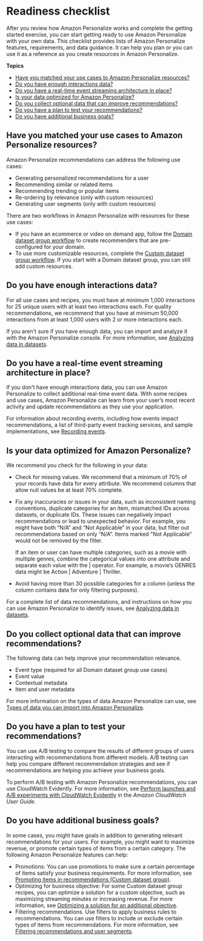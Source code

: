# Readiness checklist<a name="readiness-checklist"></a>

 After you review how Amazon Personalize works and complete the getting started exercise, you can start getting ready to use Amazon Personalize with your own data\. This checklist provides lists of Amazon Personalize features, requirements, and data guidance\. It can help you plan or you can use it as a reference as you create resources in Amazon Personalize\.

**Topics**
+ [Have you matched your use cases to Amazon Personalize resources?](#readiness-usecases)
+ [Do you have enough interactions data?](#readiness-interact-data)
+ [Do you have a real\-time event streaming architecture in place?](#readiness-events)
+ [Is your data optimized for Amazon Personalize?](#readiness-data-prep)
+ [Do you collect optional data that can improve recommendations?](#readiness-optional-data)
+ [Do you have a plan to test your recommendations?](#readiness-ab-testing)
+ [Do you have additional business goals?](#readiness-business-goals)

## Have you matched your use cases to Amazon Personalize resources?<a name="readiness-usecases"></a>

 Amazon Personalize recommendations can address the following use cases: 
+ Generating personalized recommendations for a user
+ Recommending similar or related items
+ Recommending trending or popular items
+ Re\-ordering by relevance \(only with custom resources\)
+ Generating user segments \(only with custom resources\)

There are two workflows in Amazon Personalize with resources for these use cases:
+ If you have an ecommerce or video on demand app, follow the [Domain dataset group workflow](domain-dataset-groups.md) to create recommenders that are pre\-configured for your domain\.
+ To use more customizable resources, complete the [Custom dataset group workflow](custom-dataset-groups.md)\. If you start with a Domain dataset group, you can still add custom resources\. 

## Do you have enough interactions data?<a name="readiness-interact-data"></a>

For all use cases and recipes, you must have at minimum 1,000 interactions for 25 unique users with at least two interactions each\. For quality recommendations, we recommend that you have at minimum 50,000 interactions from at least 1,000 users with 2 or more interactions each\. 

  If you aren't sure if you have enough data, you can import and analyze it with the Amazon Personalize console\. For more information, see [Analyzing data in datasets](analyzing-data.md)\. 

## Do you have a real\-time event streaming architecture in place?<a name="readiness-events"></a>

 If you don't have enough interactions data, you can use Amazon Personalize to collect additional real\-time event data\. With some recipes and use cases, Amazon Personalize can learn from your user’s most recent activity and update recommendations as they use your application\.

 For information about recording events, including how events impact recommendations, a list of third\-party event tracking services, and sample implementations, see [Recording events](recording-events.md)\. 

## Is your data optimized for Amazon Personalize?<a name="readiness-data-prep"></a>

We recommend you check for the following in your data: 
+ Check for missing values\. We recommend that a minimum of 70% of your records have data for every attribute\. We recommend columns that allow null values be at least 70% complete\. 
+ Fix any inaccuracies or issues in your data, such as inconsistent naming conventions, duplicate categories for an item, mismatched IDs across datasets, or duplicate IDs\. These issues can negatively impact recommendations or lead to unexpected behavior\. For example, you might have both “N/A” and “Not Applicable” in your data, but filter out recommendations based on only “N/A”\. Items marked "Not Applicable" would not be removed by the filter\.

   If an item or user can have multiple categories, such as a movie with multiple genres, combine the categorical values into one attribute and separate each value with the \| operator\. For example, a movie’s GENRES data might be Action \| Adventure \| Thriller\. 
+ Avoid having more than 30 possible categories for a column \(unless the column contains data for only filtering purposes\)\.

For a complete list of data recommendations, and instructions on how you can use Amazon Personalize to identify issues, see [Analyzing data in datasets](analyzing-data.md)\.

## Do you collect optional data that can improve recommendations?<a name="readiness-optional-data"></a>

The following data can help improve your recommendation relevance\.
+  Event type \(required for all Domain dataset group use cases\) 
+  Event value 
+  Contextual metadata 
+ Item and user metadata

 For more information on the types of data Amazon Personalize can use, see [Types of data you can import into Amazon Personalize](data.md)\.

## Do you have a plan to test your recommendations?<a name="readiness-ab-testing"></a>

You can use A/B testing to compare the results of different groups of users interacting with recommendations from different models\. A/B testing can help you compare different recommendation strategies and see if recommendations are helping you achieve your business goals\. 

 To perform A/B testing with Amazon Personalize recommendations, you can use CloudWatch Evidently\. For more information, see [Perform launches and A/B experiments with CloudWatch Evidently](https://docs.aws.amazon.com/AmazonCloudWatch/latest/monitoring/CloudWatch-Evidently.html) in the *Amazon CloudWatch User Guide*\. 

## Do you have additional business goals?<a name="readiness-business-goals"></a>

In some cases, you might have goals in addition to generating relevant recommendations for your users\. For example, you might want to maximize revenue, or promote certain types of items from a certain category\. The following Amazon Personalize features can help:
+ Promotions: You can use promotions to make sure a certain percentage of items satisfy your business requirements\. For more information, see [Promoting items in recommendations \(Custom dataset group\)](promoting-items.md)\.
+ Optimizing for business objective: For some Custom dataset group recipes, you can optimize a solution for a custom objective, such as maximizing streaming minutes or increasing revenue\. For more information, see [Optimizing a solution for an additional objective](optimizing-solution-for-objective.md)\.
+ Filtering recommendations\. Use filters to apply business rules to recommendations\. You can use filters to include or exclude certain types of items from recommendations\. For more information, see [Filtering recommendations and user segments](filter.md)\.